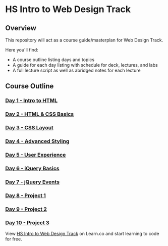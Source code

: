 # HS Intro to Web Design Track

## Overview
This repository will act as a course guide/masterplan for Web Design Track.

Here you'll find:

+ A course outline listing days and topics
+ A guide for each day listing with schedule for deck, lectures, and labs
+ A full lecture script as well as abridged notes for each lecture

## Course Outline

### [Day 1 - Intro to HTML](day-01/)

### [Day 2 - HTML & CSS Basics](day-02/)

### [Day 3 - CSS Layout](day-03/)

### [Day 4 - Advanced Styling](day-04/)

### [Day 5 - User Experience](day-05/)

### [Day 6 - jQuery Basics](day-06/)

### [Day 7 - jQuery Events](day-07/)

### [Day 8 - Project 1](day-08/)

### [Day 9 - Project 2](day-09/)

### [Day 10 - Project 3](day-10/)


<p data-visibility='hidden'>View <a href='https://learn.co/lessons/precollege-summer-intro-to-web-design-track' title='HS Intro to Web Design Track'>HS Intro to Web Design Track</a> on Learn.co and start learning to code for free.</p>
